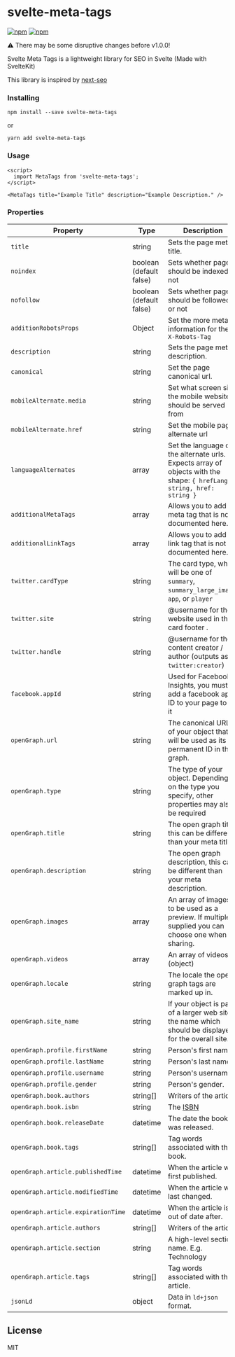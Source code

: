 # svelte-meta-tags

[![npm](https://img.shields.io/npm/v/svelte-meta-tags)](https://www.npmjs.com/package/svelte-meta-tags) [![npm](https://img.shields.io/npm/l/svelte-meta-tags)](https://opensource.org/licenses/MIT)

:warning: There may be some disruptive changes before v1.0.0!

Svelte Meta Tags is a lightweight library for SEO in Svelte (Made with SvelteKit)

This library is inspired by [next-seo](https://github.com/garmeeh/next-seo)

### Installing

```shell
npm install --save svelte-meta-tags
```

or

```shell
yarn add svelte-meta-tags
```

### Usage

```svelte
<script>
  import MetaTags from 'svelte-meta-tags';
</script>

<MetaTags title="Example Title" description="Example Description." />
```

### Properties

| Property                           | Type                    | Description                                                                                                           |
| ---------------------------------- | ----------------------- | --------------------------------------------------------------------------------------------------------------------- |
| `title`                            | string                  | Sets the page meta title.                                                                                             |
| `noindex`                          | boolean (default false) | Sets whether page should be indexed or not                                                                            |
| `nofollow`                         | boolean (default false) | Sets whether page should be followed or not                                                                           |
| `additionRobotsProps`              | Object                  | Set the more meta information for the `X-Robots-Tag`                                                                    |
| `description`                      | string                  | Sets the page meta description.                                                                                       |
| `canonical`                        | string                  | Set the page canonical url.                                                                                           |
| `mobileAlternate.media`            | string                  | Set what screen size the mobile website should be served from                                                         |
| `mobileAlternate.href`             | string                  | Set the mobile page alternate url                                                                                     |
| `languageAlternates`               | array                   | Set the language of the alternate urls. Expects array of objects with the shape: `{ hrefLang: string, href: string }` |
| `additionalMetaTags`               | array                   | Allows you to add a meta tag that is not documented here.                                                             |
| `additionalLinkTags`               | array                   | Allows you to add a link tag that is not documented here.                                                             |
| `twitter.cardType`                 | string                  | The card type, which will be one of `summary`, `summary_large_image`, `app`, or `player`                              |
| `twitter.site`                     | string                  | @username for the website used in the card footer .                                                                   |
| `twitter.handle`                   | string                  | @username for the content creator / author (outputs as `twitter:creator`)                                             |
| `facebook.appId`                   | string                  | Used for Facebook Insights, you must add a facebook app ID to your page to for it                                     |
| `openGraph.url`                    | string                  | The canonical URL of your object that will be used as its permanent ID in the graph.                                  |
| `openGraph.type`                   | string                  | The type of your object. Depending on the type you specify, other properties may also be required                     |
| `openGraph.title`                  | string                  | The open graph title, this can be different than your meta title.                                                     |
| `openGraph.description`            | string                  | The open graph description, this can be different than your meta description.                                         |
| `openGraph.images`                 | array                   | An array of images to be used as a preview. If multiple supplied you can choose one when sharing.                     |
| `openGraph.videos`                 | array                   | An array of videos (object)                                                                                           |
| `openGraph.locale`                 | string                  | The locale the open graph tags are marked up in.                                                                      |
| `openGraph.site_name`              | string                  | If your object is part of a larger web site, the name which should be displayed for the overall site.                 |
| `openGraph.profile.firstName`      | string                  | Person's first name.                                                                                                  |
| `openGraph.profile.lastName`       | string                  | Person's last name.                                                                                                   |
| `openGraph.profile.username`       | string                  | Person's username.                                                                                                    |
| `openGraph.profile.gender`         | string                  | Person's gender.                                                                                                      |
| `openGraph.book.authors`           | string[]                | Writers of the article.                                                                                               |
| `openGraph.book.isbn`              | string                  | The [ISBN](https://en.wikipedia.org/wiki/International_Standard_Book_Number)                                          |
| `openGraph.book.releaseDate`       | datetime                | The date the book was released.                                                                                       |
| `openGraph.book.tags`              | string[]                | Tag words associated with this book.                                                                                  |
| `openGraph.article.publishedTime`  | datetime                | When the article was first published.                                                                                 |
| `openGraph.article.modifiedTime`   | datetime                | When the article was last changed.                                                                                    |
| `openGraph.article.expirationTime` | datetime                | When the article is out of date after.                                                                                |
| `openGraph.article.authors`        | string[]                | Writers of the article.                                                                                               |
| `openGraph.article.section`        | string                  | A high-level section name. E.g. Technology                                                                            |
| `openGraph.article.tags`           | string[]                | Tag words associated with this article.                                                                               |
| `jsonLd`                           | object                  | Data in `ld+json` format.                                                                                             |

## License

MIT
